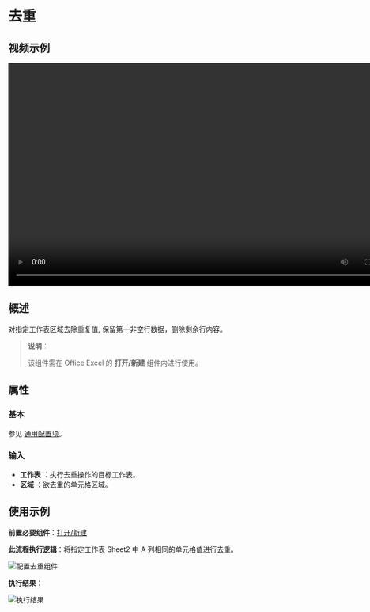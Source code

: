 # 去重

## 视频示例

<video controls height='450px' width='800px' src="https://encooacademy.oss-cn-shanghai.aliyuncs.com/activity/Deduplication.mp4"></video>

## 概述

对指定工作表区域去除重复值, 保留第一非空行数据，删除剩余行内容。

> **说明：**
>
> 该组件需在 Office Excel 的 **打开/新建** 组件内进行使用。

## 属性

### 基本

参见 [通用配置项](../../Appendix/CommonConfigurationItems.md)。

### 输入

- **工作表** ：执行去重操作的目标工作表。
- **区域** ：欲去重的单元格区域。

## 使用示例

**前置必要组件**：[打开/新建](../OfficeExcel/OpenExcel.md)

**此流程执行逻辑**：将指定工作表 Sheet2 中 A 列相同的单元格值进行去重。

![配置去重组件](https://docimages.blob.core.chinacloudapi.cn/images/Activities/RemoveDuplicateCells2.png)

**执行结果**：

![执行结果](https://docimages.blob.core.chinacloudapi.cn/images/Activities/RemoveDuplicateCells3.png)
